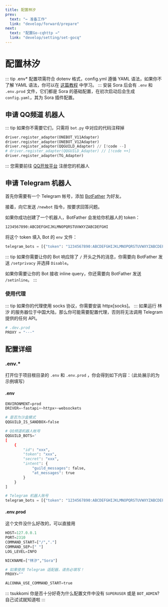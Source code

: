```yaml
---
title: 配置林汐
prev:
  text: "← 准备工作"
  link: "develop/forward/prepare"
next:
  text: "配置Go-cqhttp →"
  link: "develop/setting/set-gocq"
---
```


# 配置林汐

::: tip
.env* 配置项需符合 dotenv 格式，config.yml 遵循 YAML 语法，如果你不了解 YAML 语法，你可以在 [这篇教程](https://www.runoob.com/w3cnote/yaml-intro.html) 中学习。
:::
安装 Sora 后会有 `.env` 和 `.env.prod` 文件，它们都是 Sora 的基础配置，在初次启动后会生成 `config.yaml`，其为 Sora 插件配置。

## 申请 QQ频道 机器人

::: tip
如果你不需要它们，只需将 `bot.py` 中对应的代码注释掉

```py
driver.register_adapter(ONEBOT_V11Adapter)
driver.register_adapter(ONEBOT_V12Adapter)
driver.register_adapter(QQGUILD_Adapter) // [!code --]
# driver.register_adapter(QQGUILD_Adapter) // [!code ++]
driver.register_adapter(TG_Adapter)
```

:::
您需要前往 [QQ开放平台](q.qq.com) 注册您的机器人

## 申请 Telegram 机器人

首先你需要有一个 Telegram 帐号，添加 [BotFather](https://t.me/botfather) 为好友。

接着，向它发送 `/newbot` 指令，按要求回答问题。

如果你成功创建了一个机器人，BotFather 会发给你机器人的 token：

```txt
1234567890:ABCDEFGHIJKLMNOPQRSTUVWXYZABCDEFGHI
```

将这个 token 填入 Bot 的 `env` 文件：

```py
telegram_bots = [{"token": "1234567890:ABCDEFGHIJKLMNOPQRSTUVWXYZABCDEFGHI"}]
```

::: tip
如果你需要让你的 Bot 响应除了 `/` 开头之外的消息，你需要向 BotFather 发送 `/setprivacy` 并选择 `Disable`。

如果你需要让你的 Bot 接收 inline query，你还需要向 BotFather 发送 `/setinline`。
:::

### 使用代理

::: tip
如果你的代理使用 socks 协议，你需要安装 httpx[socks]。
:::
如果运行 林汐 的服务器位于中国大陆，那么你可能需要配置代理，否则将无法调用 Telegram 提供的任何 API。

```py
# .dev.prod
PROXY = "···"
```

## 配置详细

### .env.*

打开位于项目根目录的 `.env` 和 `.env.prod` ，你会得到如下内容：（此处展示的为示例填写）

#### .env

```py
ENVIRONMENT=prod
DRIVER=~fastapi+~httpx+~websockets

# 是否为沙盒模式
QQGUILD_IS_SANDBOX=false

# QQ频道机器人帐号
QQGUILD_BOTS='
[
    {
        "id": "xxx",
        "token": "xxx",
        "secret": "xxx",
        "intent": {
            "guild_messages": false,
            "at_messages": true
        }  
    }
]

# Telegram 机器人账号
telegram_bots = [{"token": "1234567890:ABCDEFGHIJKLMNOPQRSTUVWXYZABCDEFGHI"}]
```

#### .env.prod

这个文件没什么好改的，可以直接用

```py
HOST=127.0.0.1
PORT=2310
COMMAND_START=["/","."]
COMMAND_SEP=[" "]
LOG_LEVEL=INFO

NICKNAME=["林汐","Sora"]

# 如果使用 Telegram 适配器，请务必填写！
PROXY=""

ALCONNA_USE_COMMAND_START=true
```

::: tsukkomi
你是否十分好奇为什么配置文件中没有 `SUPERUSER` 或是 `BOT_ADMIN`? <curtain>自己试试就知道啦</curtain>
:::
